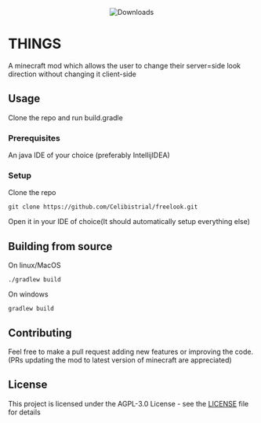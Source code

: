 
<div align="center">

  ![Downloads](https://img.shields.io/badge/downloads-550k-green.svg)
  
</div>


# THINGS

A minecraft mod which allows the user to change their server=side look direction without changing it client-side

## Usage

Clone the repo and run build.gradle


### Prerequisites

An java IDE of your choice (preferably IntellijIDEA)


### Setup



Clone the repo

```
git clone https://github.com/Celibistrial/freelook.git
```

Open it in your IDE of choice(It should automatically setup everything else)



## Building from source

On linux/MacOS
```
./gradlew build
```
On windows
```
gradlew build
```

## Contributing

Feel free to make a pull request adding new features or improving the code.(PRs updating the mod to latest version of minecraft are appreciated)


## License

This project is licensed under the AGPL-3.0 License - see the [LICENSE](LICENSE) file for details

